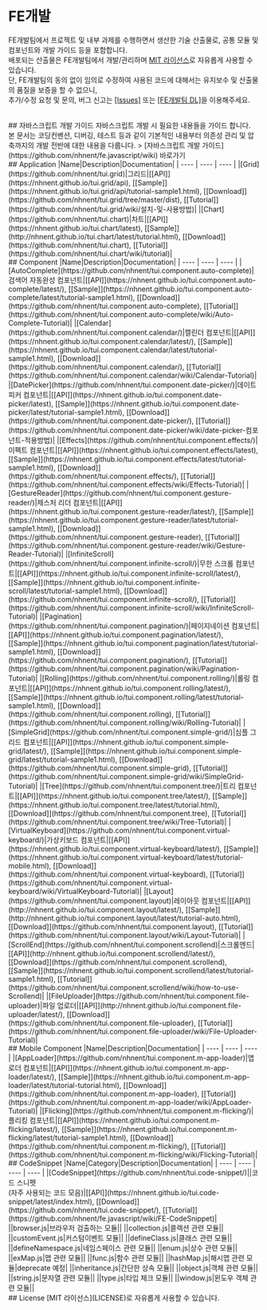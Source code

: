 FE개발
======================
FE개발팀에서 프로젝트 및 내부 과제를 수행하면서 생산한 기술 산출물로, 공통 모듈 및 컴포넌트와 개발 가이드 등을 포함합니다.<br>
배포되는 산출물은 FE개발팀에서 개발/관리하며 [MIT 라이선스](LICENSE)로 자유롭게 사용할 수 있습니다.<br>
단, FE개발팀의 동의 없이 임의로 수정하여 사용된 코드에 대해서는 유지보수 및 산출물의 품질을 보증을 할 수 없으니,<br>
추가/수정 요청 및 문의, 버그 신고는 [[Issues]](https://github.com/nhnent/fe.javascript/issues) 또는 [[FE개발팀 DL]](mailto:dl_javascript@nhnent.com)을 이용해주세요.<br>

<br>
## 자바스크립트 개발 가이드
자바스크립트 개발 시 필요한 내용들을 가이드 합니다.<br>
본 문서는 코딩컨벤션, 디버깅, 테스트 등과 같이 기본적인 내용부터 의존성 관리 및 압축까지의 개발 전반에 대한 내용을 다룹니다.
> [자바스크립트 개발 가이드](https://github.com/nhnent/fe.javascript/wiki) 바로가기

<br>
## Application
|Name|Description|Documentation|
| ---- | ---- | ---- |
|[Grid](https://github.com/nhnent/tui.grid)|그리드|[[API]](https://nhnent.github.io/tui.grid/api), [[Sample]](https://nhnent.github.io/tui.grid/api/tutorial-sample1.html),  [[Download]](https://github.com/nhnent/tui.grid/tree/master/dist), [[Tutorial]](https://github.com/nhnent/tui.grid/wiki/설치-및-사용방법)|
|[Chart](https://github.com/nhnent/tui.chart)|차트|[[API]](https://nhnent.github.io/tui.chart/latest), [[Sample]](http://nhnent.github.io/tui.chart/latest/tutorial.html),  [[Download]](https://github.com/nhnent/tui.chart), [[Tutorial]](https://github.com/nhnent/tui.chart/wiki/tutorial)|
 
<br>
## Component
|Name|Description|Documentation|
| ---- | ---- | ---- |
|[AutoComplete](https://github.com/nhnent/tui.component.auto-complete)|검색어 자동완성 컴포넌트|[[API]](https://nhnent.github.io/tui.component.auto-complete/latest/), [[Sample]](https://nhnent.github.io/tui.component.auto-complete/latest/tutorial-sample1.html),  [[Download]](https://github.com/nhnent/tui.component.auto-complete), [[Tutorial]](https://github.com/nhnent/tui.component.auto-complete/wiki/Auto-Complete-Tutorial)|
|[Calendar](https://github.com/nhnent/tui.component.calendar/)|캘린더 컴포넌트|[[API]](https://nhnent.github.io/tui.component.calendar/latest/), [[Sample]](https://nhnent.github.io/tui.component.calendar/latest/tutorial-sample1.html), [[Download]](https://github.com/nhnent/tui.component.calendar/), [[Tutorial]](https://github.com/nhnent/tui.component.calendar/wiki/Calendar-Tutorial)|
|[DatePicker](https://github.com/nhnent/tui.component.date-picker/)|데이트 피커 컴포넌트|[[API]](https://nhnent.github.io/tui.component.date-picker/latest), [[Sample]](https://nhnent.github.io/tui.component.date-picker/latest/tutorial-sample1.html), [[Download]](https://github.com/nhnent/tui.component.date-picker/), [[Tutorial]](https://github.com/nhnent/tui.component.date-picker/wiki/date-picker-컴포넌트-적용방법)|
|[Effects](https://github.com/nhnent/tui.component.effects/)|이펙트  컴포넌트|[[API]](https://nhnent.github.io/tui.component.effects/latest), [[Sample]](https://nhnent.github.io/tui.component.effects/latest/tutorial-sample1.html), [[Download]](https://github.com/nhnent/tui.component.effects/), [[Tutorial]](https://github.com/nhnent/tui.component.effects/wiki/Effects-Tutorial)|
|[GestureReader](https://github.com/nhnent/tui.component.gesture-reader/)|제스처 리더 컴포넌트|[[API]](https://nhnent.github.io/tui.component.gesture-reader/latest/), [[Sample]](https://nhnent.github.io/tui.component.gesture-reader/latest/tutorial-sample1.html),  [[Download]](https://github.com/nhnent/tui.component.gesture-reader), [[Tutorial]](https://github.com/nhnent/tui.component.gesture-reader/wiki/Gesture-Reader-Tutorial)|
|[InfiniteScroll](https://github.com/nhnent/tui.component.infinite-scroll/)|무한 스크롤 컴포넌트|[[API]](https://nhnent.github.io/tui.component.infinite-scroll/latest/), [[Sample]](https://nhnent.github.io/tui.component.infinite-scroll/latest/tutorial-sample1.html),  [[Download]](https://github.com/nhnent/tui.component.infinite-scroll/), [[Tutorial]](https://github.com/nhnent/tui.component.infinite-scroll/wiki/InfiniteScroll-Tutorial)|
|[Pagination](https://github.com/nhnent/tui.component.pagination/)|페이지네이션 컴포넌트|[[API]](https://nhnent.github.io/tui.component.pagination/latest/), [[Sample]](https://nhnent.github.io/tui.component.pagination/latest/tutorial-sample1.html),  [[Download]](https://github.com/nhnent/tui.component.pagination/), [[Tutorial]](https://github.com/nhnent/tui.component.pagination/wiki/Pagination-Tutorial)|
|[Rolling](https://github.com/nhnent/tui.component.rolling/)|롤링 컴포넌트|[[API]](https://nhnent.github.io/tui.component.rolling/latest/), [[Sample]](https://nhnent.github.io/tui.component.rolling/latest/tutorial-sample1.html), [[Download]](https://github.com/nhnent/tui.component.rolling), [[Tutorial]](https://github.com/nhnent/tui.component.rolling/wiki/Rolling-Tutorial)|
|[SimpleGrid](https://github.com/nhnent/tui.component.simple-grid/)|심플 그리드 컴포넌트|[[API]](https://nhnent.github.io/tui.component.simple-grid/latest/), [[Sample]](https://nhnent.github.io/tui.component.simple-grid/latest/tutorial-sample1.html),  [[Download]](https://github.com/nhnent/tui.component.simple-grid), [[Tutorial]](https://github.com/nhnent/tui.component.simple-grid/wiki/SimpleGrid-Tutorial)|
|[Tree](https://github.com/nhnent/tui.component.tree/)|트리 컴포넌트|[[API]](https://nhnent.github.io/tui.component.tree/latest/), [[Sample]](https://nhnent.github.io/tui.component.tree/latest/tutorial.html),  [[Download]](https://github.com/nhnent/tui.component.tree), [[Tutorial]](https://github.com/nhnent/tui.component.tree/wiki/Tree-Tutorial)|
|[VirtualKeyboard](https://github.com/nhnent/tui.component.virtual-keyboard/)|가상키보드 컴포넌트|[[API]](https://nhnent.github.io/tui.component.virtual-keyboard/latest/), [[Sample]](https://nhnent.github.io/tui.component.virtual-keyboard/latest/tutorial-mobile.html),  [[Download]](https://github.com/nhnent/tui.component.virtual-keyboard), [[Tutorial]](https://github.com/nhnent/tui.component.virtual-keyboard/wiki/VirtualKeyboard-Tutorial)|
|[Layout](https://github.com/nhnent/tui.component.layout)|레이아웃 컴포넌트|[[API]](http://nhnent.github.io/tui.component.layout/latest/), [[Sample]](http://nhnent.github.io/tui.component.layout/latest/tutorial-auto.html),  [[Download]](https://github.com/nhnent/tui.component.layout), [[Tutorial]](https://github.com/nhnent/tui.component.layout/wiki/Layout-Tutorial)|
|[ScrollEnd](https://github.com/nhnent/tui.component.scrollend)|스크롤엔드|[[API]](http://nhnent.github.io/tui.component.scrollend/latest/),  [[Download]](https://github.com/nhnent/tui.component.scrollend), [[Sample]](https://nhnent.github.io/tui.component.scrollend/latest/tutorial-sample1.html),  [[Tutorial]](https://github.com/nhnent/tui.component.scrollend/wiki/how-to-use-Scrollend)|
|[FileUploader](https://github.com/nhnent/tui.component.file-uploader)|파일 업로더|[[API]](http://nhnent.github.io/tui.component.file-uploader/latest/),  [[Download]](https://github.com/nhnent/tui.component.file-uploader), [[Tutorial]](https://github.com/nhnent/tui.component.file-uploader/wiki/File-Uploader-Tutorial)|
<br>
## Mobile Component
|Name|Description|Documentation|
| ---- | ---- | ---- |
|[AppLoader](https://github.com/nhnent/tui.component.m-app-loader)|앱로더 컴포넌트|[[API]](https://nhnent.github.io/tui.component.m-app-loader/latest/), [[Sample]](https://nhnent.github.io/tui.component.m-app-loader/latest/tutorial-tutorial.html),  [[Download]](https://github.com/nhnent/tui.component.m-app-loader), [[Tutorial]](https://github.com/nhnent/tui.component.m-app-loader/wiki/AppLoader-Tutorial)|
|[Flicking](https://github.com/nhnent/tui.component.m-flicking/)|플리킹 컴포넌트|[[API]](https://nhnent.github.io/tui.component.m-flicking/latest/), [[Sample]](https://nhnent.github.io/tui.component.m-flicking/latest/tutorial-sample1.html),  [[Download]](https://github.com/nhnent/tui.component.m-flicking/), [[Tutorial]](https://github.com/nhnent/tui.component.m-flicking/wiki/Flicking-Tutorial)|

<br>
## CodeSnippet
|Name|Category|Description|Documentation|
| ---- | ---- | ---- | ---- |
|[CodeSnippet](https://github.com/nhnent/tui.code-snippet/)||코드 스니펫<br>(자주 사용되는 코드 모음)|[[API]](https://nhnent.github.io/tui.code-snippet/latest/index.html), [[Download]](https://github.com/nhnent/tui.code-snippet/), [[Tutorial]](https://github.com/nhnent/fe.javascript/wiki/FE-CodeSnippet)|
||browser.js|브라우저 검출하는 모듈||
||collection.js|콜렉션 관련 모듈||
||customEvent.js|커스텀이벤트 모듈||
||defineClass.js|클래스 관련 모듈||
||defineNamespace.js|네임스페이스 관련 모듈||
||enum.js|상수 관련 모듈||
||exMap.js|맵 관련 모듈||
||func.js|함수 관련 모듈||
||hashMap.js|해시맵 관련 모듈|deprecate 예정|
||inheritance.js|간단한 상속 모듈||
||object.js|객체 관련 모듈||
||string.js|문자열 관련 모듈||
||type.js|타입 체크 모듈||
||window.js|윈도우 객체 관련 모듈||


<br>
## License
[MIT 라이선스](LICENSE)로 자유롭게 사용할 수 있습니다.

